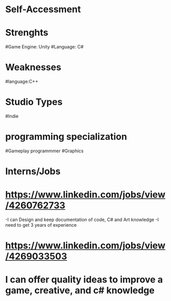 # Self-Accessment

# Strenghts
#Game Engine: Unity
#Language: C#
# Weaknesses
#language:C++
# Studio Types
#Indie
# programming specialization
#Gameplay programmmer
#Graphics
# Interns/Jobs
# https://www.linkedin.com/jobs/view/4260762733
-I can Design and keep documentation of code, C# and Art knowledge
-I need to get 3 years of experience 
# https://www.linkedin.com/jobs/view/4269033503
# I can offer quality ideas to improve a game, creative, and c# knowledge



